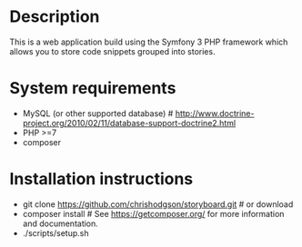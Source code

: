 Description
===
This is a web application build using the Symfony 3 PHP framework which allows you to store code snippets grouped 
into stories.


System requirements
===
- MySQL (or other supported database) # http://www.doctrine-project.org/2010/02/11/database-support-doctrine2.html 
- PHP >=7
- composer

Installation instructions
===

- git clone https://github.com/chrishodgson/storyboard.git # or download
- composer install # See https://getcomposer.org/ for more information and documentation.                     
- ./scripts/setup.sh